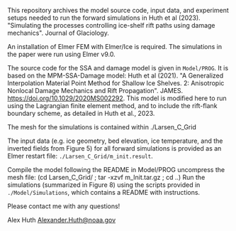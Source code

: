 This repository archives the model source code, input data, and experiment setups needed to run the forward simulations in Huth et al (2023). "Simulating the processes controlling ice-shelf rift paths using damage mechanics". Journal of Glaciology.

An installation of Elmer FEM with Elmer/Ice is required. The simulations in the paper were run using Elmer v9.0.

The source code for the SSA and damage model is given in `Model/PROG`. It is based on the MPM-SSA-Damage model: Huth et al (2021). "A Generalized Interpolation Material Point Method for Shallow Ice Shelves. 2: Anisotropic Nonlocal Damage Mechanics and Rift Propagation". JAMES. https://doi.org/10.1029/2020MS002292. This model is modified here to run using the Lagrangian finite element method, and to include the rift-flank boundary scheme, as detailed in Huth et al., 2023.

The mesh for the simulations is contained within ./Larsen_C_Grid

The input data (e.g. ice geometry, bed elevation, ice temperature, and the inverted fields from Figure 5) for all forward simulations is provided as an Elmer restart file: `./Larsen_C_Grid/m_init.result`.


Compile the model following the README in Model/PROG
uncompress the mesh file: (cd Larsen_C_Grid/ ; tar -xzvf m_Init.tar.gz ; cd ..)
Run the simulations (summarized in Figure 8) using the scripts provided in `./Model/Simulations`, which contains a README with instructions.


Please contact me with any questions!

Alex Huth
Alexander.Huth@noaa.gov
